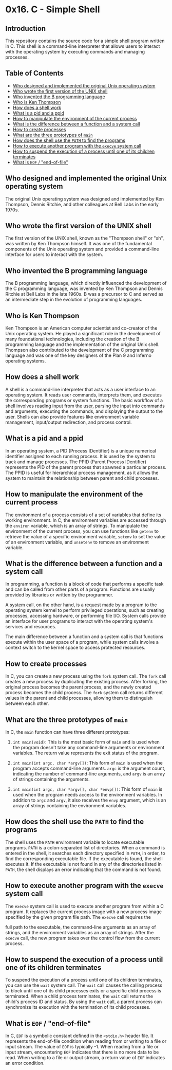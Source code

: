 # 0x16. C - Simple Shell

## Introduction
This repository contains the source code for a simple shell program written in C. This shell is a command-line interpreter that allows users to interact with the operating system by executing commands and managing processes.

## Table of Contents
- [Who designed and implemented the original Unix operating system](#who-designed-and-implemented-the-original-unix-operating-system)
- [Who wrote the first version of the UNIX shell](#who-wrote-the-first-version-of-the-unix-shell)
- [Who invented the B programming language](#who-invented-the-b-programming-language)
- [Who is Ken Thompson](#who-is-ken-thompson)
- [How does a shell work](#how-does-a-shell-work)
- [What is a pid and a ppid](#what-is-a-pid-and-a-ppid)
- [How to manipulate the environment of the current process](#how-to-manipulate-the-environment-of-the-current-process)
- [What is the difference between a function and a system call](#what-is-the-difference-between-a-function-and-a-system-call)
- [How to create processes](#how-to-create-processes)
- [What are the three prototypes of `main`](#what-are-the-three-prototypes-of-main)
- [How does the shell use the `PATH` to find the programs](#how-does-the-shell-use-the-path-to-find-the-programs)
- [How to execute another program with the `execve` system call](#how-to-execute-another-program-with-the-execve-system-call)
- [How to suspend the execution of a process until one of its children terminates](#how-to-suspend-the-execution-of-a-process-until-one-of-its-children-terminates)
- [What is `EOF` / "end-of-file"](#what-is-eof--end-of-file)

## Who designed and implemented the original Unix operating system
The original Unix operating system was designed and implemented by Ken Thompson, Dennis Ritchie, and other colleagues at Bell Labs in the early 1970s. 

## Who wrote the first version of the UNIX shell
The first version of the UNIX shell, known as the "Thompson shell" or "sh", was written by Ken Thompson himself. It was one of the fundamental components of the Unix operating system and provided a command-line interface for users to interact with the system.

## Who invented the B programming language
The B programming language, which directly influenced the development of the C programming language, was invented by Ken Thompson and Dennis Ritchie at Bell Labs in the late 1960s. B was a precursor to C and served as an intermediate step in the evolution of programming languages.

## Who is Ken Thompson
Ken Thompson is an American computer scientist and co-creator of the Unix operating system. He played a significant role in the development of many foundational technologies, including the creation of the B programming language and the implementation of the original Unix shell. Thompson also contributed to the development of the C programming language and was one of the key designers of the Plan 9 and Inferno operating systems.

## How does a shell work
A shell is a command-line interpreter that acts as a user interface to an operating system. It reads user commands, interprets them, and executes the corresponding programs or system functions. The basic workflow of a shell involves reading input from the user, parsing the input into commands and arguments, executing the commands, and displaying the output to the user. Shells can also provide features like environment variable management, input/output redirection, and process control.

## What is a pid and a ppid
In an operating system, a PID (Process IDentifier) is a unique numerical identifier assigned to each running process. It is used by the system to track and manage processes. The PPID (Parent Process IDentifier) represents the PID of the parent process that spawned a particular process. The PPID is useful for hierarchical process management, as it allows the system to maintain the relationship between parent and child processes.

## How to manipulate the environment of the current process
The environment of a process consists of a set of variables that define its working environment. In C, the environment variables are accessed through the `environ` variable, which is an array of strings. To manipulate the environment of the current process, you can use functions like `getenv` to retrieve the value of a specific environment variable, `setenv` to set the value of an environment variable, and `unsetenv` to remove an environment variable.

## What is the difference between a function and a system call
In programming, a function is a block of code that performs a specific task and can be called from other parts of a program. Functions are usually provided by libraries or written by the programmer.

A system call, on the other hand, is a request made by a program to the operating system kernel to perform privileged operations, such as creating processes, accessing hardware, or performing file I/O. System calls provide an interface for user programs to interact with the operating system's services and resources.

The main difference between a function and a system call is that functions execute within the user space of a program, while system calls involve a context switch to the kernel space to access protected resources.

## How to create processes
In C, you can create a new process using the `fork` system call. The `fork` call creates a new process by duplicating the existing process. After forking, the original process becomes the parent process, and the newly created process becomes the child process. The `fork` system call returns different values in the parent and child processes, allowing them to distinguish between each other.

## What are the three prototypes of `main`
In C, the `main` function can have three different prototypes:

1. `int main(void)`: This is the most basic form of `main` and is used when the program doesn't take any command-line arguments or environment variables. The return value represents the exit status of the program.

2. `int main(int argc, char *argv[])`: This form of `main` is used when the program accepts command-line arguments. `argc` is the argument count, indicating the number of command-line arguments, and `argv` is an array of strings containing the arguments.

3. `int main(int argc, char *argv[], char *envp[])`: This form of `main` is used when the program needs access to the environment variables. In addition to `argc` and `argv`, it also receives the `envp` argument, which is an array of strings containing the environment variables.

## How does the shell use the `PATH` to find the programs
The shell uses the `PATH` environment variable to locate executable programs. `PATH` is a colon-separated list of directories. When a command is entered in the shell, it searches each directory specified in `PATH`, in order, to find the corresponding executable file. If the executable is found, the shell executes it. If the executable is not found in any of the directories listed in `PATH`, the shell displays an error indicating that the command is not found.

## How to execute another program with the `execve` system call
The `execve` system call is used to execute another program from within a C program. It replaces the current process image with a new process image specified by the given program file path. The `execve` call requires the

 full path to the executable, the command-line arguments as an array of strings, and the environment variables as an array of strings. After the `execve` call, the new program takes over the control flow from the current process.

## How to suspend the execution of a process until one of its children terminates
To suspend the execution of a process until one of its children terminates, you can use the `wait` system call. The `wait` call causes the calling process to block until one of its child processes exits or a specific child process is terminated. When a child process terminates, the `wait` call returns the child's process ID and status. By using the `wait` call, a parent process can synchronize its execution with the termination of its child processes.

## What is `EOF` / "end-of-file"
In C, `EOF` is a symbolic constant defined in the `<stdio.h>` header file. It represents the end-of-file condition when reading from or writing to a file or input stream. The value of `EOF` is typically -1. When reading from a file or input stream, encountering `EOF` indicates that there is no more data to be read. When writing to a file or output stream, a return value of `EOF` indicates an error condition.
